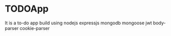 # TODOApp
It is a to-do app build using nodejs expressjs mongodb mongoose jwt body-parser cookie-parser

